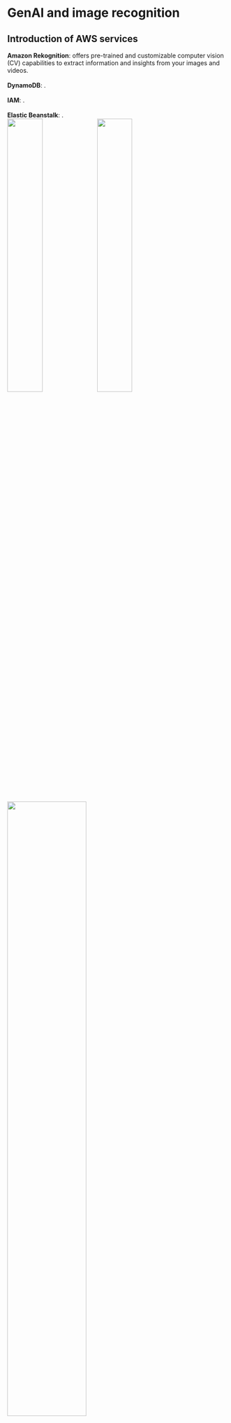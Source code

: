 <h1>GenAI and image recognition</h1>
<h2>Introduction of AWS services</h2>
<b>Amazon Rekognition</b>: offers pre-trained and customizable computer vision (CV) capabilities to extract information and insights from your images and videos.<br><br>
<b>DynamoDB</b>: .<br><br>
<b>IAM</b>: .<br><br>
<b>Elastic Beanstalk</b>: .<br>

<img src="https://i.imgur.com/gWxBGNU.jpg" width="40%">
<img src="https://i.imgur.com/Dsh4UGk.jpg" width="40%">
<img src="https://i.imgur.com/yHShrZ1.png" width="60%">
<img src="https://i.imgur.com/rNokjZx.png" width="60%">
<img src="https://i.imgur.com/wpEw8Io.png" width="60%">
<img src="https://i.imgur.com/rxBbtB7.png" width="60%">
<img src="https://i.imgur.com/uHuxTEg.png" width="60%">
<img src="https://i.imgur.com/HhFa6Jl.png" width="60%">
<img src="https://i.imgur.com/1kKND2n.png" width="60%">
<code class="text">
import json
import boto3

s3_client = boto3.client('s3')
tt_client = boto3.client('textract')
ts_client = boto3.client('translate')

def lambda_handler(event, context):
    
    # 需改為自己的 bucket_name 和 file_name
    bucket_name = "<bucket_name>"
    file_name = "HandsOn1_os.png"
    
    result = ""
    result_file_name = 'result.txt'
    
    # 要求 textract 偵測圖片中的文字
    tt_response = tt_client.detect_document_text(
        Document = { 
          'S3Object': {
                'Bucket': bucket_name,
                'Name': file_name
            }
      }
    )
    
    # 處理 textract 回傳的內容
    for item in tt_response['Blocks']:
        if item['BlockType'] == 'LINE':
            result += item['Text'] + ' '
    print('\n\n---文字偵測結果---\n' + result)
    
    # 要求 translate 翻譯文字
    ts_response = ts_client.translate_text(
        Text = result,
        SourceLanguageCode = 'en',
        TargetLanguageCode = 'zh-TW'
    )
    
    # 處理 Translate 回傳結果
    result += ts_response['TranslatedText']
    print('\n\n---文字翻譯結果---\n' + ts_response['TranslatedText'])
    
    # 將結果以文檔形式存入 s3
    s3_client.put_object(
        Body = result,
        Bucket = bucket_name,
        Key = result_file_name,
        ContentType=' text/plain;charset=utf-8'
    )
</code>
<img src="https://i.imgur.com/lTp0fCq.png" width="60%">
<img src="https://i.imgur.com/xkup43g.png" width="60%">
<img src="https://i.imgur.com/aZqSMLs.png" width="60%">
<img src="https://i.imgur.com/Fzyzhh8.png" width="60%">
<img src="https://i.imgur.com/nEBf6GF.png" width="60%">
<img src="https://i.imgur.com/RGXEPbC.png" width="60%">
<img src="https://i.imgur.com/JSsjv4e.png" width="60%">
<img src="https://i.imgur.com/zCGRAZ0.png" width="60%">
<img src="https://i.imgur.com/nuczKAO.png" width="60%">
<img src="https://i.imgur.com/bUGalPA.png" width="60%">
<img src="https://i.imgur.com/yYByAhH.png" width="60%">
<img src="https://i.imgur.com/rSiCvAq.png" width="60%">
<img src="https://i.imgur.com/9ymCdKM.png" width="60%">
<img src="https://i.imgur.com/xpMBeqA.png" width="60%">
<img src="https://i.imgur.com/6aTNsZl.png" width="60%">
<img src="https://i.imgur.com/hVFqC3f.png" width="60%">
<img src="https://i.imgur.com/OQcHmBG.png" width="60%">
<img src="https://i.imgur.com/lqmLNrp.png" width="60%">
<img src="https://i.imgur.com/lSa6o7L.png" width="60%">
<img src="https://i.imgur.com/lSa6o7L.png" width="60%">
<img src="https://i.imgur.com/IQTXJQt.png" width="60%">
<img src="https://i.imgur.com/A5bpZS2.png" width="60%">
<img src="https://i.imgur.com/PspNcTQ.png" width="60%">
<img src="https://i.imgur.com/LYOXhV7.png" width="60%">
<img src="https://i.imgur.com/efLqqbS.png" width="60%">
<img src="https://i.imgur.com/ckA2FnQ.png" width="60%">
<img src="https://i.imgur.com/ewsHZkX.jpg" width="40%">
<img src="https://i.imgur.com/iK6V4wp.jpg" width="40%">
